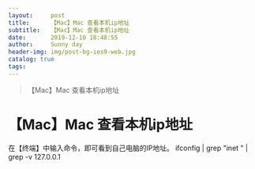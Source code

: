 ```yaml
---
layout:     post
title:      【Mac】Mac 查看本机ip地址
subtitle:   【Mac】Mac 查看本机ip地址
date:       2019-12-10 18:48:55
author:     Sunny day
header-img: img/post-bg-ios9-web.jpg
catalog: true
tags:
---
```


>【Mac】Mac 查看本机ip地址

# 【Mac】Mac 查看本机ip地址


在【终端】中输入命令，即可看到自己电脑的IP地址。
ifconfig | grep "inet " | grep -v 127.0.0.1

 


